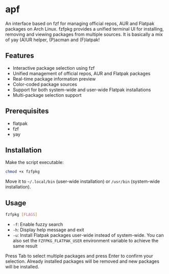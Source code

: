 # apf

An interface based on fzf for managing official repos, AUR and Flatpak packages on Arch Linux. fzfpkg provides a unified terminal UI for installing, removing and viewing packages from multiple sources.
It is basically a mix of yay (A)UR helper, (P)acman and (F)latpak!

## Features

- Interactive package selection using fzf
- Unified management of official repos, AUR and Flatpak packages
- Real-time package information preview
- Color-coded package sources
- Support for both system-wide and user-wide Flatpak installations
- Multi-package selection support

## Prerequisites

- flatpak
- fzf
- yay

## Installation

Make the script executable:
```bash
chmod +x fzfpkg
```

Move it to `~/.local/bin` (user-wide installation) or `/usr/bin` (system-wide installation).

## Usage

```bash
fzfpkg [FLAGS]
```

- `-f`: Enable fuzzy search
- `-h`: Display help message and exit
- `-u`: Install Flatpak packages user-wide instead of system-wide. You can also set the `FZFPKG_FLATPAK_USER` environment variable to achieve the same result

Press Tab to select multiple packages and press Enter to confirm your selection. Already installed packages will be removed and new packages will be installed.
